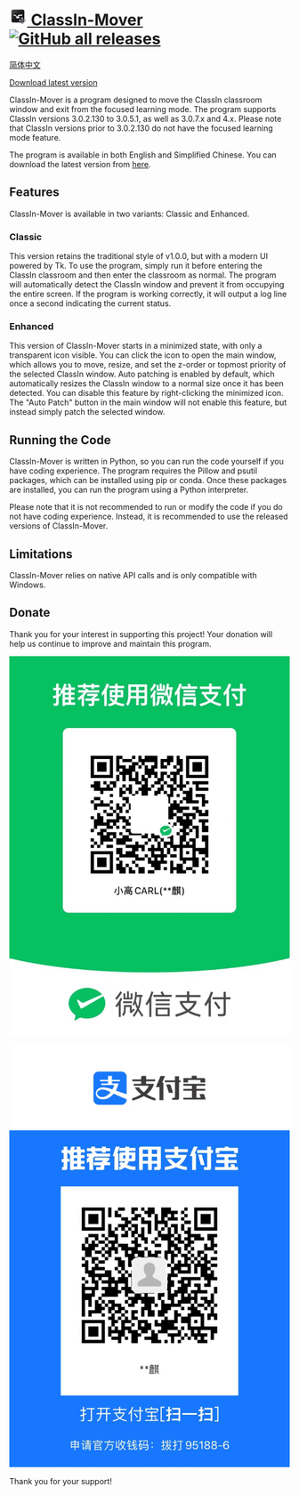 # [![ClassIn-Mover icon 32x32](ClassIn_Mover_32.png) ClassIn-Mover ![GitHub all releases](https://img.shields.io/github/downloads/CarlGao4/Classin-mover/total)](https://classin-mover.pages.dev/)

[简体中文](https://classin-mover.pages.dev/zh-cn)

[Download latest version](https://classin-mover.pages.dev/)

ClassIn-Mover is a program designed to move the ClassIn classroom window and exit from the focused learning mode. The program supports ClassIn versions 3.0.2.130 to 3.0.5.1, as well as 3.0.7.x and 4.x. Please note that ClassIn versions prior to 3.0.2.130 do not have the focused learning mode feature.

The program is available in both English and Simplified Chinese. You can download the latest version from [here](https://classin-mover.pages.dev/).

## Features
ClassIn-Mover is available in two variants: Classic and Enhanced.

### Classic
This version retains the traditional style of v1.0.0, but with a modern UI powered by Tk. To use the program, simply run it before entering the ClassIn classroom and then enter the classroom as normal. The program will automatically detect the ClassIn window and prevent it from occupying the entire screen. If the program is working correctly, it will output a log line once a second indicating the current status.

### Enhanced
This version of ClassIn-Mover starts in a minimized state, with only a transparent icon visible. You can click the icon to open the main window, which allows you to move, resize, and set the z-order or topmost priority of the selected ClassIn window. Auto patching is enabled by default, which automatically resizes the ClassIn window to a normal size once it has been detected. You can disable this feature by right-clicking the minimized icon. The "Auto Patch" button in the main window will not enable this feature, but instead simply patch the selected window.

## Running the Code
ClassIn-Mover is written in Python, so you can run the code yourself if you have coding experience. The program requires the Pillow and psutil packages, which can be installed using pip or conda. Once these packages are installed, you can run the program using a Python interpreter.

Please note that it is not recommended to run or modify the code if you do not have coding experience. Instead, it is recommended to use the released versions of ClassIn-Mover.

## Limitations
ClassIn-Mover relies on native API calls and is only compatible with Windows.

## Donate
Thank you for your interest in supporting this project! Your donation will help us continue to improve and maintain this program.

![WeChat](img/wechat.png)

![AliPay](img/alipay.jpg)

Thank you for your support!
